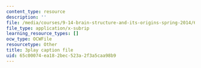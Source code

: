 ```yaml
---
content_type: resource
description: ''
file: /media/courses/9-14-brain-structure-and-its-origins-spring-2014/65c00074ea182bec523a2f3a5caa98b9_555141.srt
file_type: application/x-subrip
learning_resource_types: []
ocw_type: OCWFile
resourcetype: Other
title: 3play caption file
uid: 65c00074-ea18-2bec-523a-2f3a5caa98b9
---
```


